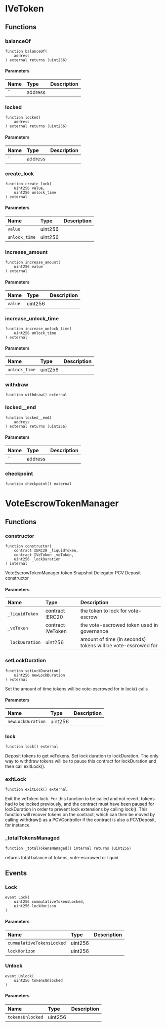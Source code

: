 # IVeToken

## Functions

### balanceOf

```solidity
function balanceOf(
    address 
) external returns (uint256)
```

#### Parameters

| Name | Type | Description |
| :--- | :--- | :---------- |
| `` | address |  |

### locked

```solidity
function locked(
    address 
) external returns (uint256)
```

#### Parameters

| Name | Type | Description |
| :--- | :--- | :---------- |
| `` | address |  |

### create_lock

```solidity
function create_lock(
    uint256 value,
    uint256 unlock_time
) external
```

#### Parameters

| Name | Type | Description |
| :--- | :--- | :---------- |
| `value` | uint256 |  |
| `unlock_time` | uint256 |  |

### increase_amount

```solidity
function increase_amount(
    uint256 value
) external
```

#### Parameters

| Name | Type | Description |
| :--- | :--- | :---------- |
| `value` | uint256 |  |

### increase_unlock_time

```solidity
function increase_unlock_time(
    uint256 unlock_time
) external
```

#### Parameters

| Name | Type | Description |
| :--- | :--- | :---------- |
| `unlock_time` | uint256 |  |

### withdraw

```solidity
function withdraw() external
```

### locked__end

```solidity
function locked__end(
    address 
) external returns (uint256)
```

#### Parameters

| Name | Type | Description |
| :--- | :--- | :---------- |
| `` | address |  |

### checkpoint

```solidity
function checkpoint() external
```

# VoteEscrowTokenManager

## Functions

### constructor

```solidity
function constructor(
    contract IERC20 _liquidToken,
    contract IVeToken _veToken,
    uint256 _lockDuration
) internal
```

VoteEscrowTokenManager token Snapshot Delegator PCV Deposit constructor

#### Parameters

| Name | Type | Description |
| :--- | :--- | :---------- |
| `_liquidToken` | contract IERC20 | the token to lock for vote-escrow |
| `_veToken` | contract IVeToken | the vote-escrowed token used in governance |
| `_lockDuration` | uint256 | amount of time (in seconds) tokens will  be vote-escrowed for |

### setLockDuration

```solidity
function setLockDuration(
    uint256 newLockDuration
) external
```

Set the amount of time tokens will be vote-escrowed for in lock() calls

#### Parameters

| Name | Type | Description |
| :--- | :--- | :---------- |
| `newLockDuration` | uint256 |  |

### lock

```solidity
function lock() external
```

Deposit tokens to get veTokens. Set lock duration to lockDuration.
The only way to withdraw tokens will be to pause this contract
for lockDuration and then call exitLock().

### exitLock

```solidity
function exitLock() external
```

Exit the veToken lock. For this function to be called and not
revert, tokens had to be locked previously, and the contract must have
been paused for lockDuration in order to prevent lock extensions
by calling lock(). This function will recover tokens on the contract,
which can then be moved by calling withdraw() as a PCVController if the
contract is also a PCVDeposit, for instance.

### _totalTokensManaged

```solidity
function _totalTokensManaged() internal returns (uint256)
```

returns total balance of tokens, vote-escrowed or liquid.

## Events

### Lock

```solidity
event Lock(
    uint256 cummulativeTokensLocked,
    uint256 lockHorizon
)
```

#### Parameters

| Name | Type | Description |
| :--- | :--- | :---------- |
| `cummulativeTokensLocked` | uint256 |  |
| `lockHorizon` | uint256 |  |
### Unlock

```solidity
event Unlock(
    uint256 tokensUnlocked
)
```

#### Parameters

| Name | Type | Description |
| :--- | :--- | :---------- |
| `tokensUnlocked` | uint256 |  |

